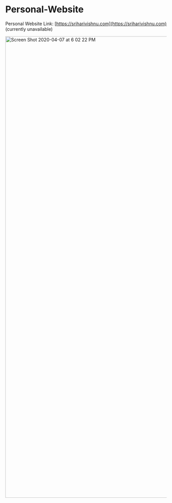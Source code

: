 # Personal-Website
Personal Website Link: [https://sriharivishnu.com](https://sriharivishnu.com) (currently unavailable)

<img width="1440" alt="Screen Shot 2020-04-07 at 6 02 22 PM" src="https://user-images.githubusercontent.com/37857112/78723729-00468480-78fa-11ea-92b6-6f8bd5b275d5.png">
